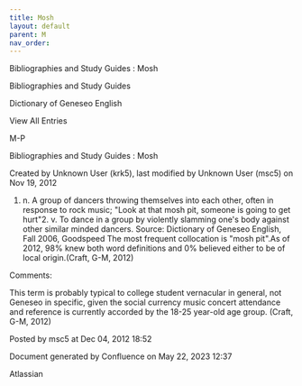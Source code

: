```yaml
---
title: Mosh
layout: default
parent: M
nav_order:
---
```


Bibliographies and Study Guides : Mosh

Bibliographies and Study Guides

Dictionary of Geneseo English

View All Entries

M-P

Bibliographies and Study Guides : Mosh

Created by  Unknown User (krk5), last modified by  Unknown User (msc5) on Nov 19, 2012

1. n. A group of dancers throwing themselves into each other, often in response to rock music; &quot;Look at that mosh pit, someone is going to get hurt&quot;2. v. To dance in a group by violently slamming one's body against other similar minded dancers. Source: Dictionary of Geneseo English, Fall 2006, Goodspeed The most frequent collocation is &quot;mosh pit&quot;.As of 2012, 98% knew both word definitions and 0% believed either to be of local origin.(Craft, G-M, 2012)

Comments:

This term is probably typical to college student vernacular in general, not Geneseo in specific, given the social currency music concert attendance and reference is currently accorded by the 18-25 year-old age group. (Craft, G-M, 2012)

Posted by msc5 at Dec 04, 2012 18:52

Document generated by Confluence on May 22, 2023 12:37

Atlassian
